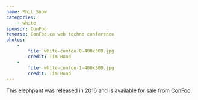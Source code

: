 ```yaml
---
name: Phil Snow
categories:
    - white
sponsor: ConFoo
reverse: ConFoo.ca web techno conference
photos:
    -
        file: white-confoo-0-400x300.jpg
        credit: Tim Bond
    -
        file: white-confoo-1-400x300.jpg
        credit: Tim Bond
---
```

This elephpant was released in 2016 and is available for sale from [ConFoo](https://shop.confoo.ca/).
